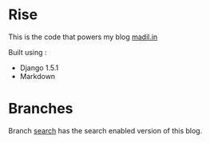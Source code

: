 # Rise

This is the code that powers my blog [madil.in](http://madil.in)

Built using :

+ Django 1.5.1
+ Markdown


# Branches

Branch [search](https://github.com/mmadil/macroblog/tree/search) has the
search enabled version of this blog.
